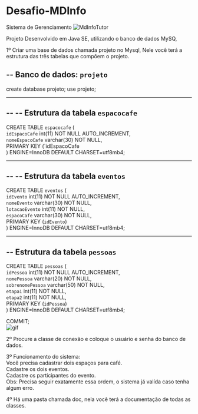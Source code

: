 # Desafio-MDInfo
Sistema de Gerenciamento
![MdInfoTutor](https://user-images.githubusercontent.com/57731043/109428118-57eb5400-79d4-11eb-958b-cc4515d76698.jpg)


Projeto Desenvolvido em Java SE, utilizando o banco de dados MySQ,

1º Criar uma base de dados chamada projeto no Mysql, Nele você terá a estrutura das três tabelas que compõem o projeto.

-- Banco de dados: `projeto`
--
create database projeto;
use projeto;
-- --------------------------------------------------------
--
-- Estrutura da tabela `espacocafe`
--
CREATE TABLE `espacocafe` (<br>
  `idEspacoCafe` int(11) NOT NULL AUTO_INCREMENT,<br>
  `nomeEspacoCafe` varchar(30) NOT NULL,<br>
  PRIMARY KEY (`idEspacoCafe<br>
) ENGINE=InnoDB DEFAULT CHARSET=utf8mb4;<br>
-- -------------------------------------------------------
--
-- Estrutura da tabela `eventos`
--
CREATE TABLE `eventos` (<br>
  `idEvento` int(11) NOT NULL AUTO_INCREMENT,<br>
  `nomeEvento` varchar(30) NOT NULL,<br>
  `lotacaoEvento` int(11) NOT NULL,<br>
  `espacoCafe` varchar(30) NOT NULL,<br>
  PRIMARY KEY (`idEvento`)<br>
) ENGINE=InnoDB DEFAULT CHARSET=utf8mb4;<br>
-- ------------------------------------------------------
-- Estrutura da tabela `pessoas`
-
CREATE TABLE `pessoas` (<br>
  `idPessoa` int(11) NOT NULL AUTO_INCREMENT,<br>
  `nomePessoa` varchar(20) NOT NULL,<br>
  `sobrenomePessoa` varchar(50) NOT NULL,<br>
  `etapa1` int(11) NOT NULL,<br>
  `etapa2` int(11) NOT NULL,<br>
  PRIMARY KEY (`idPessoa`)<br>
) ENGINE=InnoDB DEFAULT CHARSET=utf8mb4;<br>

COMMIT;<br>
![gif](https://user-images.githubusercontent.com/57731043/109428982-499f3700-79d8-11eb-9695-5c0951d06c16.gif)

2º Procure a classe de conexão e coloque o usuário e senha do banco de dados.

3º Funcionamento do sistema:<br>
Você precisa cadastrar dois espaços para café.<br>
Cadastre os dois eventos.<br>
Cadastre os participantes do evento.<br>
Obs: Precisa seguir exatamente essa ordem, o sistema já valída caso tenha algum erro.<br>

4º Há uma pasta chamada doc, nela você terá a documentação de todas as classes.<br>
